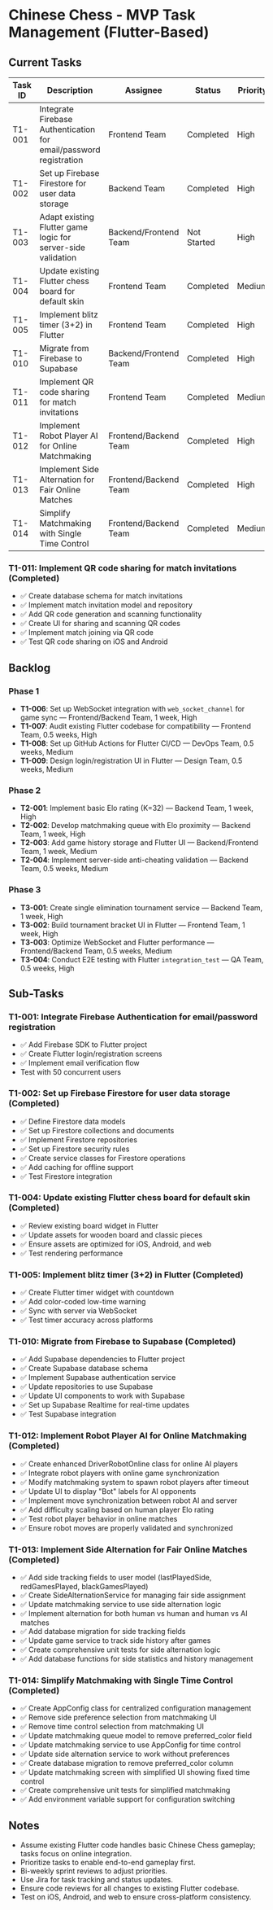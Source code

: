 # Chinese Chess - MVP Task Management (Flutter-Based)

## Current Tasks
| Task ID | Description | Assignee | Status | Priority | Estimated Time | Phase |
|---------|-------------|----------|--------|----------|----------------|-------|
| T1-001  | Integrate Firebase Authentication for email/password registration | Frontend Team | Completed | High | 1 week | Phase 1 |
| T1-002  | Set up Firebase Firestore for user data storage | Backend Team | Completed | High | 0.5 weeks | Phase 1 |
| T1-003  | Adapt existing Flutter game logic for server-side validation | Backend/Frontend Team | Not Started | High | 1 week | Phase 1 |
| T1-004  | Update existing Flutter chess board for default skin | Frontend Team | Completed | Medium | 0.5 weeks | Phase 1 |
| T1-005  | Implement blitz timer (3+2) in Flutter | Frontend Team | Completed | High | 1 week | Phase 1 |
| T1-010  | Migrate from Firebase to Supabase | Backend/Frontend Team | Completed | High | 1 week | Phase 1 |
| T1-011  | Implement QR code sharing for match invitations | Frontend Team | Completed | Medium | 0.5 weeks | Phase 1 |
| T1-012  | Implement Robot Player AI for Online Matchmaking | Frontend/Backend Team | Completed | High | 1 week | Phase 1 |
| T1-013  | Implement Side Alternation for Fair Online Matches | Frontend/Backend Team | Completed | High | 0.5 weeks | Phase 1 |
| T1-014  | Simplify Matchmaking with Single Time Control | Frontend/Backend Team | Completed | Medium | 0.5 weeks | Phase 1 |

### T1-011: Implement QR code sharing for match invitations (Completed)
- ✅ Create database schema for match invitations
- ✅ Implement match invitation model and repository
- ✅ Add QR code generation and scanning functionality
- ✅ Create UI for sharing and scanning QR codes
- ✅ Implement match joining via QR code
- ✅ Test QR code sharing on iOS and Android

## Backlog
### Phase 1
- **T1-006**: Set up WebSocket integration with `web_socket_channel` for game sync — Frontend/Backend Team, 1 week, High
- **T1-007**: Audit existing Flutter codebase for compatibility — Frontend Team, 0.5 weeks, High
- **T1-008**: Set up GitHub Actions for Flutter CI/CD — DevOps Team, 0.5 weeks, Medium
- **T1-009**: Design login/registration UI in Flutter — Design Team, 0.5 weeks, Medium

### Phase 2
- **T2-001**: Implement basic Elo rating (K=32) — Backend Team, 1 week, High
- **T2-002**: Develop matchmaking queue with Elo proximity — Backend Team, 1 week, High
- **T2-003**: Add game history storage and Flutter UI — Backend/Frontend Team, 1 week, Medium
- **T2-004**: Implement server-side anti-cheating validation — Backend Team, 0.5 weeks, Medium

### Phase 3
- **T3-001**: Create single elimination tournament service — Backend Team, 1 week, High
- **T3-002**: Build tournament bracket UI in Flutter — Frontend Team, 1 week, High
- **T3-003**: Optimize WebSocket and Flutter performance — Frontend/Backend Team, 0.5 weeks, Medium
- **T3-004**: Conduct E2E testing with Flutter `integration_test` — QA Team, 0.5 weeks, High

## Sub-Tasks
### T1-001: Integrate Firebase Authentication for email/password registration
- ✅ Add Firebase SDK to Flutter project
- ✅ Create Flutter login/registration screens
- ✅ Implement email verification flow
- Test with 50 concurrent users

### T1-002: Set up Firebase Firestore for user data storage (Completed)
- ✅ Define Firestore data models
- ✅ Set up Firestore collections and documents
- ✅ Implement Firestore repositories
- ✅ Set up Firestore security rules
- ✅ Create service classes for Firestore operations
- ✅ Add caching for offline support
- ✅ Test Firestore integration

### T1-004: Update existing Flutter chess board for default skin (Completed)
- ✅ Review existing board widget in Flutter
- ✅ Update assets for wooden board and classic pieces
- ✅ Ensure assets are optimized for iOS, Android, and web
- ✅ Test rendering performance

### T1-005: Implement blitz timer (3+2) in Flutter (Completed)
- ✅ Create Flutter timer widget with countdown
- ✅ Add color-coded low-time warning
- ✅ Sync with server via WebSocket
- ✅ Test timer accuracy across platforms

### T1-010: Migrate from Firebase to Supabase (Completed)
- ✅ Add Supabase dependencies to Flutter project
- ✅ Create Supabase database schema
- ✅ Implement Supabase authentication service
- ✅ Update repositories to use Supabase
- ✅ Update UI components to work with Supabase
- ✅ Set up Supabase Realtime for real-time updates
- ✅ Test Supabase integration

### T1-012: Implement Robot Player AI for Online Matchmaking (Completed)
- ✅ Create enhanced DriverRobotOnline class for online AI players
- ✅ Integrate robot players with online game synchronization
- ✅ Modify matchmaking system to spawn robot players after timeout
- ✅ Update UI to display "Bot" labels for AI opponents
- ✅ Implement move synchronization between robot AI and server
- ✅ Add difficulty scaling based on human player Elo rating
- ✅ Test robot player behavior in online matches
- ✅ Ensure robot moves are properly validated and synchronized

### T1-013: Implement Side Alternation for Fair Online Matches (Completed)
- ✅ Add side tracking fields to user model (lastPlayedSide, redGamesPlayed, blackGamesPlayed)
- ✅ Create SideAlternationService for managing fair side assignment
- ✅ Update matchmaking service to use side alternation logic
- ✅ Implement alternation for both human vs human and human vs AI matches
- ✅ Add database migration for side tracking fields
- ✅ Update game service to track side history after games
- ✅ Create comprehensive unit tests for side alternation logic
- ✅ Add database functions for side statistics and history management

### T1-014: Simplify Matchmaking with Single Time Control (Completed)
- ✅ Create AppConfig class for centralized configuration management
- ✅ Remove side preference selection from matchmaking UI
- ✅ Remove time control selection from matchmaking UI
- ✅ Update matchmaking queue model to remove preferred_color field
- ✅ Update matchmaking service to use AppConfig for time control
- ✅ Update side alternation service to work without preferences
- ✅ Create database migration to remove preferred_color column
- ✅ Update matchmaking screen with simplified UI showing fixed time control
- ✅ Create comprehensive unit tests for simplified matchmaking
- ✅ Add environment variable support for configuration switching

## Notes
- Assume existing Flutter code handles basic Chinese Chess gameplay; tasks focus on online integration.
- Prioritize tasks to enable end-to-end gameplay first.
- Bi-weekly sprint reviews to adjust priorities.
- Use Jira for task tracking and status updates.
- Ensure code reviews for all changes to existing Flutter codebase.
- Test on iOS, Android, and web to ensure cross-platform consistency.